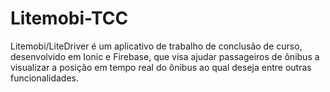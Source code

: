# Litemobi-TCC
Litemobi/LiteDriver é um aplicativo de trabalho de conclusão de curso, desenvolvido em Ionic e Firebase, que visa ajudar passageiros de ônibus a visualizar a posição em tempo real do ônibus ao qual deseja entre outras funcionalidades.
